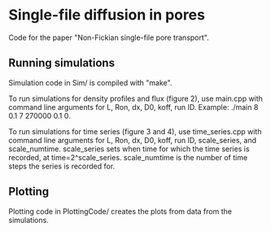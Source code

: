 # Single-file diffusion in pores
Code for the paper "Non-Fickian single-file pore transport".


## Running simulations
Simulation code in Sim/ is compiled with "make".

To run simulations for density profiles and flux (figure 2), use main.cpp with command line arguments for L, Ron, dx, D0, koff, run ID. Example: ./main 8 0.1 7 270000 0.1 0.

To run simulations for time series (figure 3 and 4), use time_series.cpp with command line arguments for L, Ron, dx, D0, koff, run ID, scale_series, and scale_numtime. scale_series sets when time for which the time series is recorded, at time=2^scale_series. scale_numtime is the number of time steps the series is recorded for.

## Plotting
Plotting code in PlottingCode/ creates the plots from data from the simulations.

